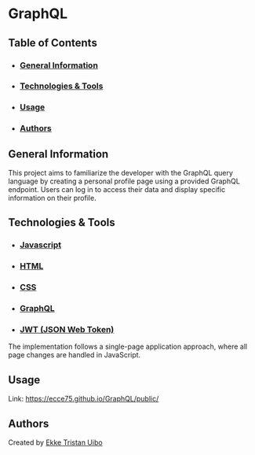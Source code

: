 # GraphQL

## Table of Contents
- ### [General Information](#general-information)
- ### [Technologies & Tools](#technologies--tools-1)
- ### [Usage](#usage)
- ### [Authors](#authors)

## General Information

This project aims to familiarize the developer with the GraphQL query language by creating a personal profile page using a provided GraphQL endpoint. Users can log in to access their data and display specific information on their profile.
## Technologies & Tools
- ### [Javascript](https://www.javascript.com/)
- ### [HTML](https://www.w3.org/html/)
- ### [CSS](https://developer.mozilla.org/en-US/docs/Web/CSS)

- ### [GraphQL](https://graphql.org/)
- ### [JWT (JSON Web Token)](https://jwt.io/)

The implementation follows a single-page application approach, where all page changes are handled in JavaScript.

## Usage

Link: https://ecce75.github.io/GraphQL/public/

## Authors
Created by [Ekke Tristan Uibo](https://github.com/ecce75)
